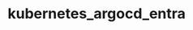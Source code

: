 # kubernetes_argocd_entra


<!-- markdownlint-disable -->
<!-- BEGIN_TF_DOCS -->
<!-- END_TF_DOCS -->
